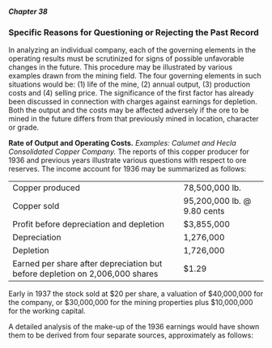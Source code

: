 ##### Chapter 38

### Specific Reasons for Questioning or Rejecting the Past Record

In analyzing an individual company, each of the governing elements in the operating results must be scrutinized for signs of possible unfavorable changes in the future. This procedure may be illustrated by various examples drawn from the mining field. The four governing elements in such situations would be: (1) life of the mine, (2) annual output, (3) production costs and (4) selling price. The significance of the first factor has already been discussed in connection with charges against earnings for depletion. Both the output and the costs may be affected adversely if the ore to be mined in the future differs from that previously mined in location, character or grade.

**Rate of Output and Operating Costs.** *Examples: Calumet and Hecla Consolidated Copper Company.* The reports of this copper producer for 1936 and previous years illustrate various questions with respect to ore reserves. The income account for 1936 may be summarized as follows:

<table>
  <tr>
    <td>Copper produced</td>
    <td>78,500,000 lb.</td>
  </tr>
  <tr>
    <td>Copper sold</td>
    <td>95,200,000 lb. @ 9.80 cents</td>
  </tr>
  <tr>
    <td>Profit before depreciation and depletion</td>
    <td>$3,855,000</td>
  </tr>
  <tr>
    <td>Depreciation</td>
    <td>1,276,000</td>
  </tr>
  <tr>
    <td>Depletion</td>
    <td>1,726,000</td>
  </tr>
  <tr>
    <td>Earned per share after depreciation but before depletion on 2,006,000 shares</td>
    <td>$1.29</td>
  </tr>
</table>

Early in 1937 the stock sold at $20 per share, a valuation of $40,000,000 for the company, or $30,000,000 for the mining properties plus $10,000,000 for the working capital.

A detailed analysis of the make-up of the 1936 earnings would have shown them to be derived from four separate sources, approximately as follows:

<table>
</table>
